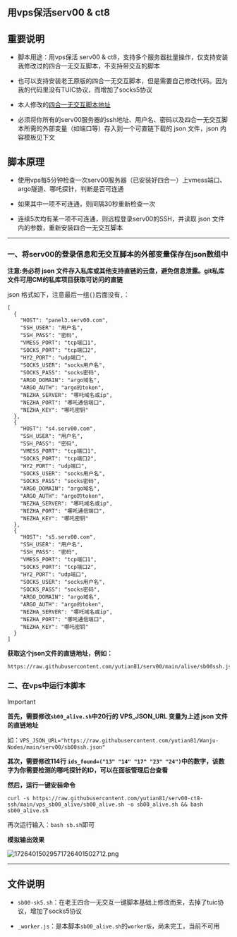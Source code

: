 ## 用vps保活serv00 & ct8

## 重要说明

- 脚本用途：用vps保活 serv00 & ct8，支持多个服务器批量操作，仅支持安装我修改过的四合一无交互脚本，不支持带交互的脚本

- 也可以支持安装老王原版的四合一无交互脚本，但是需要自己修改代码。因为我的代码里没有TUIC协议，而增加了socks5协议

- 本人修改的[四合一无交互脚本地址](https://github.com/yutian81/serv00-ct8-ssh/blob/main/vps_sb00_alive/sb00-sk5.sh)

- 必须将你所有的serv00服务器的ssh地址、用户名、密码以及四合一无交互脚本所需的外部变量（如端口等）存入到一个可直链下载的 json 文件，json 内容模板见下文

## 脚本原理

- 使用vps每5分钟检查一次serv00服务器（已安装好四合一）上vmess端口、argo隧道、哪吒探针，判断是否可连通

- 如果其中一项不可连通，则间隔30秒重新检查一次

- 连续5次均有某一项不可连通，则远程登录serv00的SSH，并读取 json 文件内的参数，重新安装四合一无交互脚本

-----

### 一、将serv00的登录信息和无交互脚本的外部变量保存在json数组中

**注意:务必将 json 文件存入私库或其他支持直链的云盘，避免信息泄露。git私库文件可用CM的私库项目获取可访问的直链**

json 格式如下，注意最后一组`{}`后面没有`,`：

```
[
  { 
    "HOST": "panel3.serv00.com",
    "SSH_USER": "用户名",
    "SSH_PASS": "密码",
    "VMESS_PORT": "tcp端口1",
    "SOCKS_PORT": "tcp端口2",
    "HY2_PORT": "udp端口",
    "SOCKS_USER": "socks用户名",
    "SOCKS_PASS": "socks密码",
    "ARGO_DOMAIN": "argo域名",
    "ARGO_AUTH": "argo的token",
    "NEZHA_SERVER": "哪吒域名或ip",
    "NEZHA_PORT": "哪吒通信端口",
    "NEZHA_KEY": "哪吒密钥"
  },
  { 
    "HOST": "s4.serv00.com",
    "SSH_USER": "用户名",
    "SSH_PASS": "密码",
    "VMESS_PORT": "tcp端口1",
    "SOCKS_PORT": "tcp端口2",
    "HY2_PORT": "udp端口",
    "SOCKS_USER": "socks用户名",
    "SOCKS_PASS": "socks密码",
    "ARGO_DOMAIN": "argo域名",
    "ARGO_AUTH": "argo的token",
    "NEZHA_SERVER": "哪吒域名或ip",
    "NEZHA_PORT": "哪吒通信端口",
    "NEZHA_KEY": "哪吒密钥"
  },
  { 
    "HOST": "s5.serv00.com",
    "SSH_USER": "用户名",
    "SSH_PASS": "密码",
    "VMESS_PORT": "tcp端口1",
    "SOCKS_PORT": "tcp端口2",
    "HY2_PORT": "udp端口",
    "SOCKS_USER": "socks用户名",
    "SOCKS_PASS": "socks密码",
    "ARGO_DOMAIN": "argo域名",
    "ARGO_AUTH": "argo的token",
    "NEZHA_SERVER": "哪吒域名或ip",
    "NEZHA_PORT": "哪吒通信端口",
    "NEZHA_KEY": "哪吒密钥"
  }
]
```

**获取这个json文件的直链地址，例如：**
```
https://raw.githubusercontent.com/yutian81/serv00/main/alive/sb00ssh.json
```


### 二、在vps中运行本脚本

> [!IMPORTANT]  
> **首先，需要修改`sb00_alive.sh`中20行的 VPS_JSON_URL 变量为上述 json 文件的直链地址**
> 
> 如：`VPS_JSON_URL="https://raw.githubusercontent.com/yutian81/Wanju-Nodes/main/serv00/sb00ssh.json"`
> 
> **其次，需要修改114行 `ids_found=("13" "14" "17" "23" "24")`中的数字，该数字为你需要检测的哪吒探针的ID，可以在面板管理后台查看**
> 

**然后，运行一键安装命令**

```
curl -s https://raw.githubusercontent.com/yutian81/serv00-ct8-ssh/main/vps_sb00_alive/sb00_alive.sh -o sb00_alive.sh && bash sb00_alive.sh
```
再次运行输入：`bash sb.sh`即可

**模拟输出效果**

![17264015029571726401502712.png](https://fastly.jsdelivr.net/gh/yutian81/yutian81.github.io@master/assets/images/17264015029571726401502712.png)

----

## 文件说明

- `sb00-sk5.sh`：在老王四合一无交互一键脚本基础上修改而来，去掉了tuic协议，增加了socks5协议

- `_worker.js`：是本脚本`sb00_alive.sh`的`worker版`，尚未完工，当前不可用
